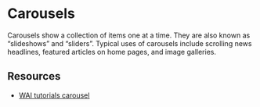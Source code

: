 # Carousels

Carousels show a collection of items one at a time. They are also known as
“slideshows” and “sliders”. Typical uses of carousels include scrolling news
headlines, featured articles on home pages, and image galleries.

## Resources

- [WAI tutorials carousel](https://www.w3.org/WAI/tutorials/carousels/)
